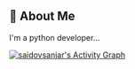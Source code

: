 
## 🚀 About Me
I'm a python developer...

<!-- https://github.com/ashutosh00710/github-readme-activity-graph -->
<a href="https://github.com/ashutosh00710/github-readme-activity-graph"><img alt="saidovsanjar's Activity Graph" src="https://denvercoder1-activity-graph.herokuapp.com/graph/?username=saidovsanjar&bg_color=1F222E&color=F8D866&line=F85D7F&point=FFFFFF&hide_border=true" /></a>
